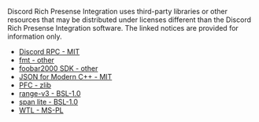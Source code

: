 Discord Rich Presense Integration uses third-party libraries or other resources that may
be distributed under licenses different than the Discord Rich Presense Integration software.
The linked notices are provided for information only.

- [Discord RPC - MIT](licenses/Discord%20RPC.txt)
- [fmt - other](licenses/fmt.txt)
- [foobar2000 SDK - other](licenses/foobar2000%20SDK.txt)
- [JSON for Modern C++ - MIT](licenses/JSON%20for%20Modern%20C%2B%2B.txt)
- [PFC - zlib](licenses/PFC.txt)
- [range-v3 - BSL-1.0](licenses/range-v3.txt)
- [span lite - BSL-1.0](licenses/span%20lite.txt)
- [WTL - MS-PL](licenses/WTL.txt)
